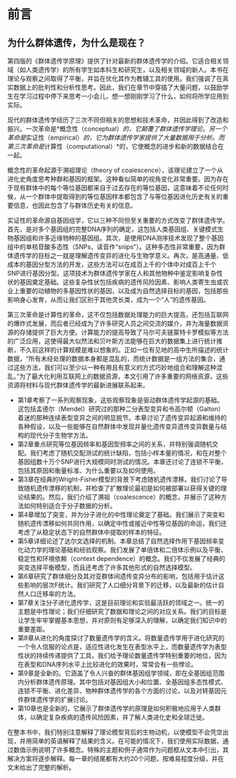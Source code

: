 # 前言

## 为什么群体遗传，为什么是现在？

第四版的《群体遗传学原理》提供了针对最新的群体遗传学的介绍。它适合相关领域（如人类遗传学）的所有学生如本科生和研究生，以及相关领域的新人。本书在理论与观察之间取得了平衡，并旨在优化其作为教辅工具的使用。我们强调了在真实数据上的批判性和分析性思考。因此，我们在章节中穿插了大量问题，以鼓励学生在学习过程中停下来思考一小会儿，想一想刚刚学习了什么，如何将所学应用到实际。

现代的群体遗传学经历了三次不同但相关的思想和技术革命，并因此得到了改造和振兴。一次革命是*概念性（conceptual）*的，它颠覆了群体遗传学理论。另一个革命是*实证性（empirical）*的，它为群体遗传学家提供了大量数据用于分析。而第三次革命是*计算性（computational）*的，它使概念的进步和新的数据结合在一起。

概念性的革命起源于溯祖理论（theory of coalescence），该理论建立了一个从进化史角度思考种群和基因的框架。这种看似简单的视角变化非常重要。因为存在于现有群体中的每个等位基因都来自于过去存在的等位基因，这意味着不论任何时候，从一个群体中提取得到的等位基因样本都包含了与等位基因进化历史有关的重要信息，也因此包含了与群体历史有关的信息。


实证性的革命源自基因组学，它以三种不同但至关重要的方式改变了群体遗传学。首先，是对多个基因组的完整DNA序列的确定，这包括人类基因组、关键模式生物基因组和许多近缘物种的基因组。其次，是使用DNA测序技术发现了整个基因组中的单核苷酸多态性（SNPs，读音作“snips”）。这种多态性非常重要，因为群体遗传学的目标之一就是理解遗传变异的进化与生物学意义。再次，是高通量、低成本的基因分型方法的开发，这些方法可以在成百上千的个体中对成百上千个SNP进行基因分型。这项技术为群体遗传学家在人和其他物种中鉴定影响复杂性状的基因奠定基础。这些复杂性状包括疾病的遗传风险因素、影响人类寄生虫或农业上重要的动植物的多基因性状的基因，以及成为自然选择目标的基因，包括那些影响身心发育，从而让我们区别于其他灵长类，成为一个“人”的遗传基因。


第三次革命是计算性的革命，这不仅包括数据处理能力的巨大提高，还包括互联网的爆炸式发展，而后者已经成为了许多研究人员之间交流的媒介，并为海量数据资源的存储提供了巨大方便。计算能力的提高导致了马尔可夫链蒙特卡罗模拟等方法的广泛应用，这使得最大似然法和贝叶斯方法能够在巨大的数据集上进行统计推断，不久前这样的计算规模是难以想象的。正如一位有见地的高中生所描述的统计数据，“所有未经处理的数据本身都是混乱的，而统计数据是一组方法的集合，通过这些方法，我们可以至少以一种有用且有意义的方式巧妙地组合和理解这种混乱。”为了最大化利用互联网上的数据资源，本文引用了许多重要的网络资源，这些资源将材料与现代群体遗传学的最新进展联系起来。



+ 第1章考察了一系列观察现象，这些观察现象是驱动群体遗传学起源的基础。这包括孟德尔（Mendel）研究过的那种二分表型变异和令高尔顿（Galton）着迷的那种连续表型变异之间的明显脱节。本章讨论了遗传变异起源和维持的各种假设，以及一些能够在自然群体中发现并量化遗传变异遗传变异数量与结构的现代分子生物学方法。
+ 第2章重点研究等位基因频率和基因型频率之间的关系，并特别强调随机交配。我们考虑了随机交配测试的统计缺陷，包括小样本量的情况，和在对整个基因组数十万个SNP进行大规模同时测试的情况。本章还讨论了连锁不平衡，包括其原因和衡量标准、为什么重要以及如何使用。
+ 第3章在经典的Wright-Fisher模型的背景下考虑随机遗传漂移。我们讨论了导致随机遗传漂移的机制，并检查了扩散理论最初是如何被部署以获得关键的理论结果的。然后，我们介绍了溯祖（coalescence）的概念，并展示了这种方法如何特别适合于分子数据的分析。
+ 第4章增加了突变，并为分子进化的中性理论奠定了基础。我们展示了突变和随机遗传漂移如何共同作用，以确定中性或接近中性等位基因的命运，我们还考虑了从稳定状态下的自然群体中提取的样本的特征。
+ 第5章详细论述了达尔文选择的机制。本章总结了自然选择作用下基因频率变化动力学的理论基础和经验观察。我们发展了单倍体和二倍体示例以及平衡、稳定性和环境依赖（context dependence）的概念。我们不仅发展了经典的突变选择平衡模型，而且还考虑了许多其他形式的自然选择模型。
+ 第6章研究了群体细分及其对亚群体间遗传变异分布的影响，包括用于估计这些影响的层次F统计。我们研究了人口细分背景下的迁移，以及最新的估计自然人口迁移率的方法。
+ 第7章关注分子进化遗传学，这是目前理论和实验最活跃的领域之一。统一的主题是中性理论；我们仔细研究了数据和理论之间的对应关系。我们的目标是让学生牢牢掌握基本思想，并对原则有足够深入的理解，以确定我们知识中的重要差距。
+ 第8章从进化的角度探讨了数量遗传学的含义。将数量遗传学用于进化研究的一个令人信服的论点是，适应性进化发生在表型水平上，而数量遗传学为表型性状的持续传递提供了工具。我们给予理论数量遗传学特别重要的地位，因为在表型和DNA序列水平上比较进化的效果时，常常会有一些悖论。
+ 第9章是全新的。它涵盖了令人兴奋的群体基因组学领域，即在全基因组范围内分析群体遗传原理。其中包括对基因组大小和位置、全基因组多态性模式、连锁不平衡、进化差异、物种群体遗传学的各个方面的讨论，以及对转基因元件群体遗传学的扩展讨论。
+ 第10章也是全新的，它展示了群体遗传学的原理是如何积极地应用于人类群体，以确定复杂疾病的遗传风险因素，并了解人类进化史和全球迁徙。

在整本书中，我们特别注意解释了理论模型背后的生物动机，以使模型不会凭空出现，并用简单的英语解释了结果的含义。在可能的情况下，我们使用实际数据，通过数值示例说明了许多概念。特殊的主题和例子通常作为问题框从文本中引出，其解决方案将逐步解释。每一章的结尾都有大约20个问题，按难易程度分级，并在文末给出了完整的解析。














